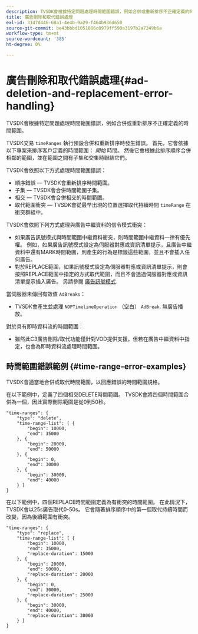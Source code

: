```yaml
---
description: TVSDK會根據特定問題處理時間範圍錯誤，例如合併或重新排序不正確定義的時間範圍。
title: 廣告刪除和取代錯誤處理
exl-id: 3147d446-68a1-4e4b-9a29-f464b936d650
source-git-commit: be43bbbd1051886c8979ff590a3197b2a7249b6a
workflow-type: tm+mt
source-wordcount: '385'
ht-degree: 0%

---
```


# 廣告刪除和取代錯誤處理{#ad-deletion-and-replacement-error-handling}

TVSDK會根據特定問題處理時間範圍錯誤，例如合併或重新排序不正確定義的時間範圍。

TVSDK交易 `timeRanges` 執行預設合併和重新排序時發生錯誤。 首先，它會依據以下專案來排序客戶定義的時間範圍： *開始* 時間。 然後它會根據此排序順序合併相鄰的範圍，並在範圍之間有子集和交集時聯結它們。

TVSDK會依照以下方式處理時間範圍錯誤：

* 順序錯誤 — TVSDK會重新排序時間範圍。
* 子集 — TVSDK會合併時間範圍子集。
* 相交 — TVSDK會合併相交的時間範圍。
* 取代範圍衝突 — TVSDK會從最早出現的位置選擇取代持續時間 `timeRange` 在衝突群組中。

TVSDK會依照下列方式處理與廣告中繼資料的信令模式衝突：

* 如果廣告訊號模式與時間範圍中繼資料衝突，則時間範圍中繼資料一律有優先權。 例如，如果廣告訊號模式設定為伺服器對應或資訊清單提示，且廣告中繼資料中還有MARK時間範圍，則產生的行為是標籤這些範圍，並且不會插入任何廣告。
* 對於REPLACE範圍，如果訊號模式設定為伺服器對應或資訊清單提示，則會按照REPLACE範圍中指定的方式取代範圍，而且不會透過伺服器對應或資訊清單提示插入廣告。 另請參閱 [廣告訊號模式](../../../tvsdk-1.4-for-android/ad-insertion/ad-insertion-metadata/android-1.4-ad-signaling-mode.md).

當伺服器未傳回有效值 `AdBreaks`：

* TVSDK會產生並處理 `NOPTimelineOperation` （空白） `AdBreak`. 無廣告播放。

對於具有即時資料流的時間範圍：

* 雖然此C3廣告刪除/取代功能僅針對VOD提供支援，但若在廣告中繼資料中指定，也會為即時資料流處理時間範圍。

## 時間範圍錯誤範例 {#time-range-error-examples}

TVSDK會適當地合併或取代時間範圍，以回應錯誤的時間範圍規格。

在以下範例中，定義了四個相交DELETE時間範圍。 TVSDK會將四個時間範圍合併為一個，因此實際刪除範圍是從0到50秒。

```
"time-ranges": {
    "type": "delete",
    "time-range-list": [ {
        "begin": 10000,
        "end": 35000
    }, {
        "begin": 20000,
        "end": 50000
    }, {
        "begin": 0,
        "end": 30000
    }, {
        "begin": 30000,
        "end": 40000
    } ]
}
```

在以下範例中，四個REPLACE時間範圍定義為有衝突的時間範圍。 在此情況下，TVSDK會以25s廣告取代0-50s。 它會隨著排序順序中的第一個取代持續時間而改變，因為後續範圍有衝突。

```
"time-ranges": {
    "type": "replace",
    "time-range-list": [ {
        "begin": 10000,
        "end": 35000,
        "replace-duration": 15000
    }, {
        "begin": 20000,
        "end": 50000,
        "replace-duration": 20000
    }, {
        "begin": 0,
        "end": 30000,
        "replace-duration": 25000
    }, {
        "begin": 30000,
        "end": 40000,
        "replace-duration": 30000
    } ]
}
```
